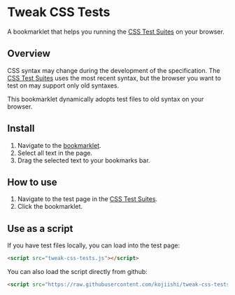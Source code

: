Tweak CSS Tests
===============

A bookmarklet that helps you running the [CSS Test Suites]
on your browser.

## Overview

CSS syntax may change during the development of the specification.
The [CSS Test Suites] uses the most recent syntax,
but the browser you want to test on may support only old syntaxes.

This bookmarklet dynamically adopts test files
to old syntax on your browser.

## Install

1. Navigate to the [bookmarklet].
2. Select all text in the page.
3. Drag the selected text to your bookmarks bar.

## How to use

1. Navigate to the test page in the [CSS Test Suites].
2. Click the bookmarklet.

## Use as a script

If you have test files locally,
you can load into the test page:
```html
<script src="tweak-css-tests.js"></script>
```
You can also load the script
directly from github:
```html
<script src="https://raw.githubusercontent.com/kojiishi/tweak-css-tests/master/tweak-css-tests.js"></script>
```

[CSS Test Suites]: http://test.csswg.org/shepherd/
[bookmarklet]: https://raw.githubusercontent.com/kojiishi/tweak-css-tests/master/bookmarklet.js
